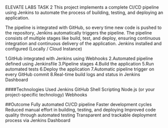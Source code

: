 ELEVATE LABS TASK 2
This project implements a complete CI/CD pipeline using Jenkins to automate the process of building, testing, and deploying an application.

The pipeline is integrated with GitHub, so every time new code is pushed to the repository, Jenkins automatically triggers the pipeline. The pipeline consists of multiple stages like build, test, and deploy, ensuring continuous integration and continuous delivery of the application.
Jenkins installed and configured (Locally / Cloud Instance)

1.GitHub integrated with Jenkins using Webhooks
2.Automated pipeline defined using Jenkinsfile
3.Pipeline stages
4.Build the application
5.Run automated tests
6.Deploy the application
7.Automatic pipeline trigger on every GitHub commit
8.Real-time build logs and status in Jenkins Dashboard

####Technologies Used
Jenkins
GitHub
Shell Scripting
Node.js (or your project-specific technology)
Webhooks

##Outcome
Fully automated CI/CD pipeline
Faster development cycles
Reduced manual effort in building, testing, and deploying
Improved code quality through automated testing
Transparent and trackable deployment process via Jenkins Dashboard



